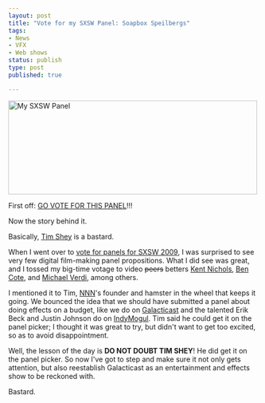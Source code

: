 ```yaml
--- 
layout: post
title: "Vote for my SXSW Panel: Soapbox Speilbergs"
tags: 
- News
- VFX
- Web shows
status: publish
type: post
published: true

---
```

<a href="http://panelpicker.sxsw.com/ideas/view/2061" title="My SXSW Panel by Rudy Jahchan, on Flickr" class="center"><img src="http://farm4.static.flickr.com/3031/2763790968_8503c179ae.jpg" width="500" height="188" alt="My SXSW Panel" /></a>

First off: <a href="http://panelpicker.sxsw.com/ideas/view/2061">GO VOTE FOR THIS PANEL</a>!!!

Now the story behind it.

Basically, <a href="http://shey.net/">Tim Shey</a> is a bastard.

When I went over to <a href="http://panelpicker.sxsw.com/">vote for panels for SXSW 2009</a>, I was surprised to see very few digital film-making panel propositions. What I did see was great, and I tossed my big-time votage to video <del datetime="2008-08-14T20:42:25+00:00">peers</del> betters <a href="http://panelpicker.sxsw.com/ideas/view/775">Kent Nichols</a>, <a href="http://panelpicker.sxsw.com/ideas/view/1352">Ben Cote</a>, and <a href="http://panelpicker.sxsw.com/ideas/view/1704">Michael Verdi</a>, among others.

I mentioned it to Tim, <a href="http://nextnewnetworks.com/">NNN</a>'s founder and hamster in the wheel that keeps it going. We bounced the idea that we should have submitted a panel about doing effects on a budget, like we do on <a href="http://galacticast.com/">Galacticast</a> and the talented Erik Beck and Justin Johnson do on <a href="http://indymogul.com/">IndyMogul</a>. Tim said he could get it on the panel picker; I thought it was great to try, but didn't want to get too excited, so as to avoid disappointment.

Well, the lesson of the day is <strong>DO NOT DOUBT TIM SHEY</strong>! He did get it on the panel picker. So now I've got to step and make sure it not only gets attention, but also reestablish Galacticast as an entertainment and effects show to be reckoned with.

Bastard.
